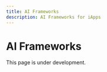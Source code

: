 ```yaml
---
title: AI Frameworks
description: AI Frameworks for iApps
---
```


# AI Frameworks

This page is under development.

<!-- TODO: Add the AI frameworks guide -->
